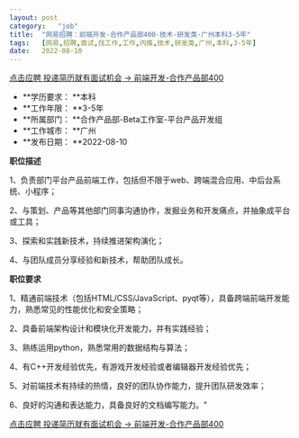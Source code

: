 ```yaml
---
layout:	post
category:	"job"
title:	"网易招聘：前端开发-合作产品部400-技术-研发类-广州本科3-5年"
tags:	[网易,招聘,面试,找工作,工作,内推,技术,研发类,广州,本科,3-5年]
date:	2022-08-10
---
```


[点击应聘 投递简历就有面试机会 ->  前端开发-合作产品部400](http://mobile.bole.netease.com/bole/boleDetail?id=42234&employeeId=346f03c3cda5f04c&key=all)



- **学历要求： **本科
- **工作年限： **3-5年
- **所属部门： **合作产品部-Beta工作室-平台产品开发组
- **工作城市： **广州
- **发布日期： **2022-08-10



**职位描述**

1、负责部门平台产品前端工作，包括但不限于web、跨端混合应用、中后台系统、小程序；

2、与策划、产品等其他部门同事沟通协作，发掘业务和开发痛点，并抽象成平台或工具；

3、探索和实践新技术，持续推进架构演化；

4、与团队成员分享经验和新技术，帮助团队成长。









**职位要求**

1、精通前端技术（包括HTML/CSS/JavaScript、pyqt等），具备跨端前端开发能力，熟悉常见的性能优化和安全策略；

2、具备前端架构设计和模块化开发能力，并有实践经验；

3、熟练运用python，熟悉常用的数据结构与算法；

4、有C++开发经验优先，有游戏开发经验或者编辑器开发经验优先；

5、对前端技术有持续的热情，良好的团队协作能力，提升团队研发效率；

6、良好的沟通和表达能力，具备良好的文档编写能力。"



[点击应聘 投递简历就有面试机会 ->  前端开发-合作产品部400](http://mobile.bole.netease.com/bole/boleDetail?id=42234&employeeId=346f03c3cda5f04c&key=all)